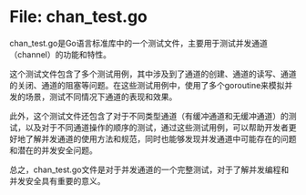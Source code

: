 # File: chan_test.go

chan_test.go是Go语言标准库中的一个测试文件，主要用于测试并发通道（channel）的功能和特性。

这个测试文件包含了多个测试用例，其中涉及到了通道的创建、通道的读写、通道的关闭、通道的阻塞等问题。在这些测试用例中，使用了多个goroutine来模拟并发的场景，测试不同情况下通道的表现和效果。

此外，这个测试文件还包含了对于不同类型通道（有缓冲通道和无缓冲通道）的测试，以及对于不同通道操作的顺序的测试，通过这些测试用例，可以帮助开发者更好地了解并发通道的使用方法和规范，同时也能够发现并发通道中可能存在的问题和潜在的并发安全问题。

总之，chan_test.go文件是对于并发通道的一个完整测试，对于了解并发编程和并发安全具有重要的意义。

